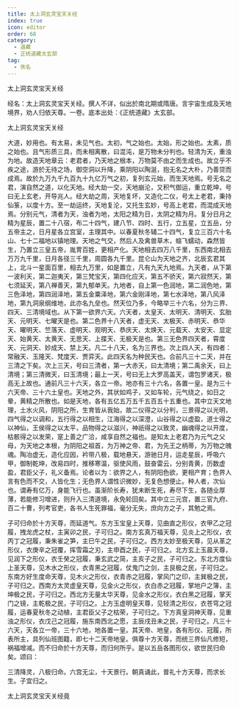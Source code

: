 ```yaml
---
title: 太上洞玄灵宝天关经
index: true
icon: editor
order: 68
category:
  - 道藏
  - 正统道藏太玄部
tag:
  - 佚名
---
```


太上洞玄灵宝天关经  

经名：太上洞玄灵宝天关经。撰人不详，似出於南北期或隋唐。言宇宙生成及天地境界，劝人归依天尊。一卷。底本出处：《正统道藏》太玄部。  

太上洞玄灵宝天关经  

大道，妙用也。有太易，未见气也。太初，气之始也。太始，形之始也。太素，质之始也。且气形质三具，而未相离散，曰混沌，是万物未分判也。轻清为天，重浊为地。故造天地章云：老君者，乃天地之根本，万物莫不由之而生成也。故立乎不疾之途，游於无待之场，御空洞以升降，乘阴阳以陶涎，抱无名之大朴，乃善贷而成焉。故於九万九千九百九十九亿万气之初，复列玄元始，而生天地焉。号无名之君，演自然之道，以化天地。经大劫一交，天地崩沦，又积气御运，重立乾坤，号曰无上玄老，开导兆人。经大劫之周，天地复坏，又造化二仪，号太上老君，秉持仙箓，以度十方。至一劫运终，天地复沦，又托生玄妙，号高上老君，而混成天地焉。分别元气，清者为天，浊者为地，太阳之精为日，太阴之精为月。复分日月之精为星辰，置二十八宿，布二十四气，建八节、四时、五行，立五星，立五岳，分五帝主之，日月星各立宫室，主理其中。以春夏秋冬辅二十四气，复立三百六十名山、七十二福地以镇地理。天地之气交，然后人及禽兽草木，蝖飞蠕动，森然皆生，乃置立三皇五帝，胤冑百姓，更相产化。天地相去四万八千里，东西南北相去万万九千里，日月各径三千里，周圆各九千里。昆仑山为天地之齐，北辰玄君其上，北斗一星面百里，相去九万里，如是置立，凡有九天九地焉。九天者，从下第一波利天，第二迦夷天，第三梵宝天，第四化应天，第五不骄天，第六寂然天，第七须延天，第八禅善天，第九郁单天。九地者，自上第一色润地，第二润色地，第三色泽地，第四润泽地，第五金粟泽地，第六金刚泽地，第七水泽地，第八风泽地，第九洞泉纲维地，此亦名九垒也。然天位乃多，今略举三十六名，分为三界、四天、三清境域也。从下第一欲界六天。六天者，太皇天、太明天、清明天、玄胎天、元明天、七曜天是也。第二色界十八天者，虚无天、太极天、赤明天、恭华天、曜明天、竺落天、虚明天、观明天、恭庆天、太焕天、元载天、太安天、显定天、始黄天、太黄天、无思天、上揲天、无极天是也。第三无色界四天者，霄度天、元洞天、妙成天、禁上天。凡二十八天，名为三界也。次上四人天，有四者：常融天、玉隆天、梵度天、贾弈天。此四天名为种民天也。合前凡三十二天，并在三清之下矣。次上三天，号曰三清者，第一大赤天，曰太清境；第二禹余天，曰上清境；第三清微天，曰玉清境；最上一天，号曰无上大罗高盖天，谓包罗诸天，极高无上故也。通前凡三十六天，各立一帝。地亦有三十六名，各置一皇。是为三十六天帝、三十六土皇也。天地之外，其状如鸡子，又如车轮，元气绕之，如日之晕，黄精之所散也。如是天地，各有五亿五万五千五百五十五重也。其中立天文地理，土水火风，阴阳之所，生育皆从我始，故二仪得之以分判，三景得之以光明，四气得之以调和，五行得之以相生，江海得之以深澄，山谷得之以虚盈，道士得之以神仙，王侯得之以太平，品物得之以滋兴，神祇得之以致灵，幽魂得之以开度，枯骸得之以发荣，寔上善之广洽，咸享自然之福也。是知太上老君乃为元气之父母，为天地之本根，为阴阳之祖首，为万神之帝、君，为先王之柄蒂，为万物之魄魂。陶冶虚无，造化应因，衿带八极，载地悬天，游驰日月，运走星辰，呼吸六甲，御制乾坤，改易四时，推移寒温，驱使风雨，鼓奋雷云，分别青黄，历数虚盈，君臣父子，礼义备焉。论者以为：欲界之人，有阴阳色欲，更相产育；色界人言有色而不交，人皆化生；无色界人谓性识微妙，无复色想便止。种人者，次仙也。谓寿有亿万，身能飞行也。虽渐阶长寿，犹未断生死，寿尽下生，各随业厚薄，若能修习增进，则升入三清道境，永免轮回矣。其中立三元宫，置三官九府、百二十曹，列考官吏，各书人生死罪福，毫分无失，庶向方之子，其勉之焉。  

子可归命於十方天尊，而延道气。东方玉宝皇上天尊，见曲直之形仪，衣甲乙之冠履，拽龙虎之杖，主寅卯之民，子可归之。南方玄真万福天尊，见炎上之形仪，衣丙丁之冠履，秉朱雀之笋，主巳午之民，子可归之。西方太妙至极天尊，见从革之形仪，衣庚辛之冠覆，挥雪霜之刃，主申酉之民，子可归之。北方玄上玉晨天尊，见润下之形仪，衣壬癸之冠履，秉玄武之简，主亥子之民，子可归之。东北方度仙上圣天尊，见木水之形仪，衣青黑之冠履，仗鬼门之剑，主艮极之民，子可归之。东南方好生度命天尊，见木火之形仪，衣青赤之冠履，掌风门之印，主巽极之民，子可归之。西南方太灵虚皇天尊，见金火之形仪，衣白赤之冠履，掌地户之簿，主坤极之民，子可归之。西北方无量太华天尊，见金水之形仪，衣白黑之冠履，掌天门之镜，主乾极之民，子可归之。上方玉虚明皇天尊，见轻清之形仪，衣苍穹之冠履，运春夏秋冬之动植，主君臣父子之枯荣，子可归之。下方真皇洞神天尊，见重浊之形仪，衣戊己之冠履，施东南西北之愿，主辰戌丑未之民，子可归之。凡三十六天，天各立一帝，三十六地，地各置一皇。其天帝、地皇，各有形仪、冠履，所表所主，具列仙班图籍，即七十二天帝地皇。俱尊十方天尊，而统三界仙凡修短，祸福增减。而不归命於十方天尊，而归何所乎。是以五岳各图形仪，欲世民归命矣。颂曰：  

三清降灵，八极归命。六宫无尘，十天景行。朝真诵此，普礼十方天尊，而求长生。子宜归之。  

太上洞玄灵宝天关经竟  
